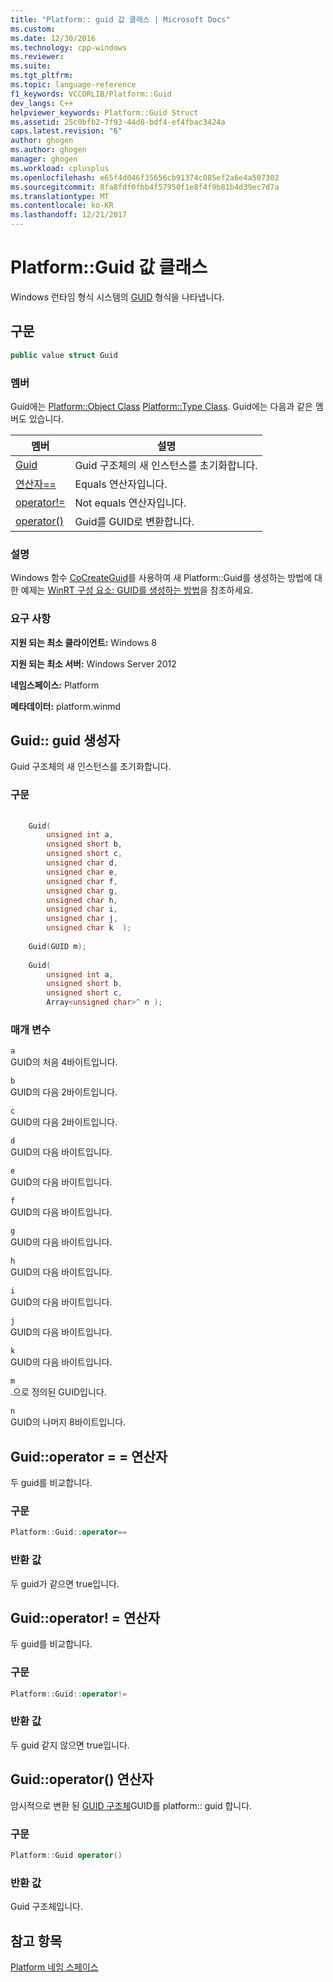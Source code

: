 ```yaml
---
title: "Platform:: guid 값 클래스 | Microsoft Docs"
ms.custom: 
ms.date: 12/30/2016
ms.technology: cpp-windows
ms.reviewer: 
ms.suite: 
ms.tgt_pltfrm: 
ms.topic: language-reference
f1_keywords: VCCORLIB/Platform::Guid
dev_langs: C++
helpviewer_keywords: Platform::Guid Struct
ms.assetid: 25c0bfb2-7f93-44d8-bdf4-ef4fbac3424a
caps.latest.revision: "6"
author: ghogen
ms.author: ghogen
manager: ghogen
ms.workload: cplusplus
ms.openlocfilehash: e65f4d046f35656cb91374c085ef2a6e4a507302
ms.sourcegitcommit: 8fa8fdf0fbb4f57950f1e8f4f9b81b4d39ec7d7a
ms.translationtype: MT
ms.contentlocale: ko-KR
ms.lasthandoff: 12/21/2017
---
```

# <a name="platformguid-value-class"></a>Platform::Guid 값 클래스
Windows 런타임 형식 시스템의 [GUID](http://msdn.microsoft.com/library/windows/desktop/aa373931\(v=vs.85\).aspx) 형식을 나타냅니다.  
  
## <a name="syntax"></a>구문  
  
```cpp  
public value struct Guid  
```  
  
### <a name="members"></a>멤버  
 Guid에는 [Platform::Object Class](../cppcx/platform-object-class.md) [Platform::Type Class](../cppcx/platform-type-class.md). Guid에는 다음과 같은 멤버도 있습니다.  
  
|멤버|설명|  
|------------|-----------------|  
|[Guid](#ctor)|Guid 구조체의 새 인스턴스를 초기화합니다.|  
|[연산자==](#operator-equality)|Equals 연산자입니다.|  
|[operator!=](#operator-not-equal)|Not equals 연산자입니다.|  
|[operator()](#operator-call)|Guid를 GUID로 변환합니다.|  
  
### <a name="remarks"></a>설명  
 Windows 함수 [CoCreateGuid](http://msdn.microsoft.com/library/windows/desktop/ms688568\(v=vs.85\).aspx)를 사용하여 새 Platform::Guid를 생성하는 방법에 대한 예제는 [WinRT 구성 요소: GUID를 생성하는 방법](http://blogs.msdn.com/b/eternalcoding/archive/2013/03/25/winrt-component-how-to-generate-a-guid.aspx)을 참조하세요.  
  
### <a name="requirements"></a>요구 사항  
 **지원 되는 최소 클라이언트:** Windows 8  
  
 **지원 되는 최소 서버:** Windows Server 2012  
  
 **네임스페이스:** Platform  
  
 **메타데이터:** platform.winmd  

 
## <a name="ctor"></a>Guid:: guid 생성자
Guid 구조체의 새 인스턴스를 초기화합니다.  
  
### <a name="syntax"></a>구문  
  
```cpp  
  
    Guid(  
        unsigned int a,   
        unsigned short b,   
        unsigned short c,   
        unsigned char d,   
        unsigned char e,   
        unsigned char f,   
        unsigned char g,   
        unsigned char h,   
        unsigned char i,   
        unsigned char j,   
        unsigned char k  );  
  
    Guid(GUID m);  
  
    Guid(  
        unsigned int a,   
        unsigned short b,   
        unsigned short c,   
        Array<unsigned char>^ n );  
```  
  
### <a name="parameters"></a>매개 변수  
 `a`  
 GUID의 처음 4바이트입니다.  
  
 `b`  
 GUID의 다음 2바이트입니다.  
  
 `c`  
 GUID의 다음 2바이트입니다.  
  
 `d`  
 GUID의 다음 바이트입니다.  
  
 `e`  
 GUID의 다음 바이트입니다.  
  
 `f`  
 GUID의 다음 바이트입니다.  
  
 `g`  
 GUID의 다음 바이트입니다.  
  
 `h`  
 GUID의 다음 바이트입니다.  
  
 `i`  
 GUID의 다음 바이트입니다.  
  
 `j`  
 GUID의 다음 바이트입니다.  
  
 `k`  
 GUID의 다음 바이트입니다.  
  
 `m`  
 .으로 정의된 GUID입니다.  
  
 `n`  
 GUID의 나머지 8바이트입니다.  
  

## <a name="operator-equality"></a>Guid::operator = = 연산자
두 guid를 비교합니다.  
  
### <a name="syntax"></a>구문  
  
```cpp  
Platform::Guid::operator==  
```  
  
### <a name="return-value"></a>반환 값  
 두 guid가 같으면 true입니다.

## <a name="operator-inequality"></a>Guid::operator! = 연산자
두 guid를 비교합니다.  
  
### <a name="syntax"></a>구문  
  
```cpp  
Platform::Guid::operator!=  
```  
  
### <a name="return-value"></a>반환 값  
 두 guid 같지 않으면 true입니다.



## <a name="operator-call"></a>Guid::operator() 연산자
암시적으로 변환 된 [GUID 구조체](http://msdn.microsoft.com/library/windows/desktop/aa373931\(v=vs.85\).aspx)GUID를 platform:: guid 합니다.  
  
### <a name="syntax"></a>구문  
  
```cpp  
Platform::Guid operator()  
```  
  
### <a name="return-value"></a>반환 값  
 Guid 구조체입니다.  
  
  
## <a name="see-also"></a>참고 항목  
 [Platform 네임 스페이스](../cppcx/platform-namespace-c-cx.md)